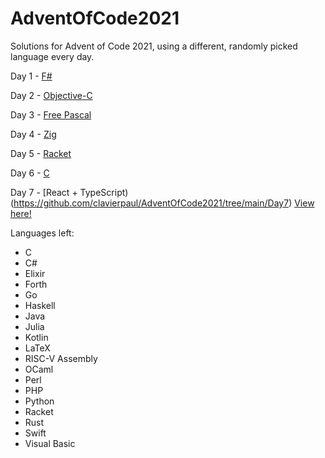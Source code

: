 # AdventOfCode2021
Solutions for Advent of Code 2021, using a different, randomly picked language every day.

Day 1 - [F#](https://github.com/clavierpaul/AdventOfCode2021/tree/main/Day1)

Day 2 - [Objective-C](https://github.com/clavierpaul/AdventOfCode2021/tree/main/Day2)

Day 3 - [Free Pascal](https://github.com/clavierpaul/AdventOfCode2021/tree/main/Day3)

Day 4 - [Zig](https://github.com/clavierpaul/AdventOfCode2021/tree/main/Day4)

Day 5 - [Racket](https://github.com/clavierpaul/AdventOfCode2021/tree/main/Day5)

Day 6 - [C](https://github.com/clavierpaul/AdventOfCode2021/tree/main/Day6)

Day 7 - [React + TypeScript)(https://github.com/clavierpaul/AdventOfCode2021/tree/main/Day7) [View here!](https://crabcalc.clavier.uk)

Languages left:
- C
- C#
- Elixir
- Forth
- Go
- Haskell
- Java
- Julia
- Kotlin
- LaTeX
- RISC-V Assembly
- OCaml
- Perl
- PHP
- Python
- Racket
- Rust
- Swift
- Visual Basic
